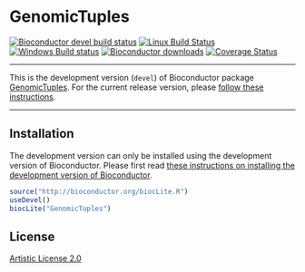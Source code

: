 # GenomicTuples

[![Bioconductor devel build status](http://bioconductor.org/shields/build/devel/bioc/GenomicTuples.svg)](http://bioconductor.org/checkResults/devel/bioc-LATEST/GenomicTuples/)
[![Linux Build Status](https://travis-ci.org/PeteHaitch/GenomicTuples.svg?branch=master)](https://travis-ci.org/PeteHaitch/GenomicTuples)
[![Windows Build status](https://ci.appveyor.com/api/projects/status/github/PeteHaitch/GenomicTuples?svg=true)](https://ci.appveyor.com/project/PeteHaitch/GenomicTuples)
[![Bioconductor downloads](http://bioconductor.org/shields/downloads/GenomicTuples.svg)](http://bioconductor.org/packages/stats/bioc/GenomicTuples.html)
[![Coverage Status](https://img.shields.io/codecov/c/github/PeteHaitch/GenomicTuples/master.svg)](https://codecov.io/github/PeteHaitch/GenomicTuples?branch=master)

---

This is the development version (`devel`) of Bioconductor package
[GenomicTuples](http://bioconductor.org/packages/devel/bioc/html/GenomicTuples.html).
For the current release version, please
[follow these instructions](http://bioconductor.org/packages/release/bioc/html/GenomicTuples.html).

---

## Installation

The development version can only be installed using the development version of
Bioconductor. Please first read
[these instructions on installing the development version of Bioconductor](http://www.bioconductor.org/developers/how-to/useDevel/).

```r
source("http://bioconductor.org/biocLite.R")
useDevel()
biocLite("GenomicTuples")
```

## License

[Artistic License 2.0](https://www.r-project.org/Licenses/Artistic-2.0)
